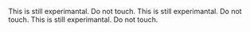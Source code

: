 ﻿This is still experimantal. Do not touch.
T h i s   i s   s t i l l   e x p e r i m a n t a l .   D o   n o t   t o u c h . 
 
 T h i s   i s   s t i l l   e x p e r i m a n t a l .   D o   n o t   t o u c h . 
 
 
